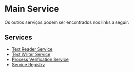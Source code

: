 # Main Service

Os outros serviços podem ser encontrados nos links a seguir:

## Services

* [Text Reader Service](https://github.com/thanner/TextReaderService)
* [Text Writer Service](https://github.com/thanner/TextWriterService)
* [Process Verification Service](https://github.com/thanner/ProcessVerificationService)
* [Service Registry](https://github.com/thanner/ServiceRegistry)
